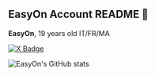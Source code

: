 ## EasyOn Account README 👺

**EasyOn**, 19 years old
IT/FR/MA
<div id="badges">
  <a href="https://twitter.com/e4syon">
    <img src="https://img.shields.io/badge/e4syOn-black?style=for-the-badge&logo=X&logoColor=white" alt="X Badge"/>
  </a>
</div>

![EasyOn's GitHub stats](https://github-readme-stats.vercel.app/api?username=easyonez&theme=ambient_gradient&show_icons=true)
